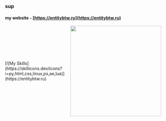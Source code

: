 ### sup
#### my website - [https://entitybtw.ru](https://entitybtw.ru)

<div style="display: flex; align-items: center;">
    <!-- Текст и иконки с навыками слева -->
    <div>
        [![My Skills](https://skillicons.dev/icons?i=py,html,css,linux,ps,ae,lua)](https://entitybtw.ru)
    </div>
    <a href="https://limppumpo.entitybtw.ru" style="margin-left: 20px;">
        <img src="https://i.imgur.com/90S5TXZ.png" width="300" />
    </a>
</div>
